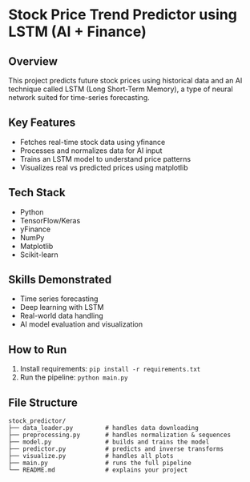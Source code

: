 # Stock Price Trend Predictor using LSTM (AI + Finance)

## Overview
This project predicts future stock prices using historical data and an AI technique called LSTM (Long Short-Term Memory), a type of neural network suited for time-series forecasting.

## Key Features
- Fetches real-time stock data using yfinance
- Processes and normalizes data for AI input
- Trains an LSTM model to understand price patterns
- Visualizes real vs predicted prices using matplotlib

## Tech Stack
- Python
- TensorFlow/Keras
- yFinance
- NumPy
- Matplotlib
- Scikit-learn

## Skills Demonstrated
- Time series forecasting
- Deep learning with LSTM
- Real-world data handling
- AI model evaluation and visualization

## How to Run
1. Install requirements: `pip install -r requirements.txt`
2. Run the pipeline: `python main.py`

## File Structure
```
stock_predictor/
├── data_loader.py         # handles data downloading
├── preprocessing.py       # handles normalization & sequences
├── model.py               # builds and trains the model
├── predictor.py           # predicts and inverse transforms
├── visualize.py           # handles all plots
├── main.py                # runs the full pipeline
└── README.md              # explains your project
```
